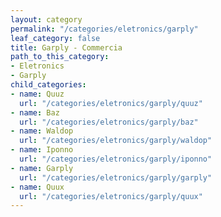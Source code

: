 ```yaml
---
layout: category
permalink: "/categories/eletronics/garply"
leaf_category: false
title: Garply - Commercia
path_to_this_category:
- Eletronics
- Garply
child_categories:
- name: Quuz
  url: "/categories/eletronics/garply/quuz"
- name: Baz
  url: "/categories/eletronics/garply/baz"
- name: Waldop
  url: "/categories/eletronics/garply/waldop"
- name: Iponno
  url: "/categories/eletronics/garply/iponno"
- name: Garply
  url: "/categories/eletronics/garply/garply"
- name: Quux
  url: "/categories/eletronics/garply/quux"
---
```


